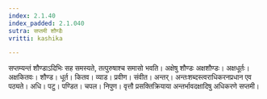 ```yaml
---
index: 2.1.40
index_padded: 2.1.040
sutra: सप्तमी शौण्डैः
vritti: kashika

---
```

सप्तम्यन्तं शौण्डाऽदिभिः सह समस्यते, तत्पुरुषाश्च समासो भवति। अक्षेषु शौण्डः अक्षशौण्डः। अक्षधूर्तः। अक्षकितवः। शौण्ड। धूर्त। कितव। व्याड। प्रवीण। संवीत। अन्तर्। अन्तःशब्दस्त्वराधिकरनप्रधान एव पठ्यते। अधि। पटु। पण्डित। चपल। निपुण। वृत्तौ प्रसक्तिक्रियाया अन्तर्भावदक्षादिषु अधिकरणे सप्तमी।
